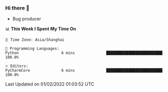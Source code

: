 ### Hi there 👋
* Bug producer
<!--START_SECTION:waka-->
📊 **This Week I Spent My Time On** 

```text
⌚︎ Time Zone: Asia/Shanghai

💬 Programming Languages: 
Python                   6 mins              █████████████████████████   100.0%

🔥 Editors: 
PyCharmCore              6 mins              █████████████████████████   100.0%

```


 Last Updated on 01/02/2022 01:03:52 UTC
<!--END_SECTION:waka-->
